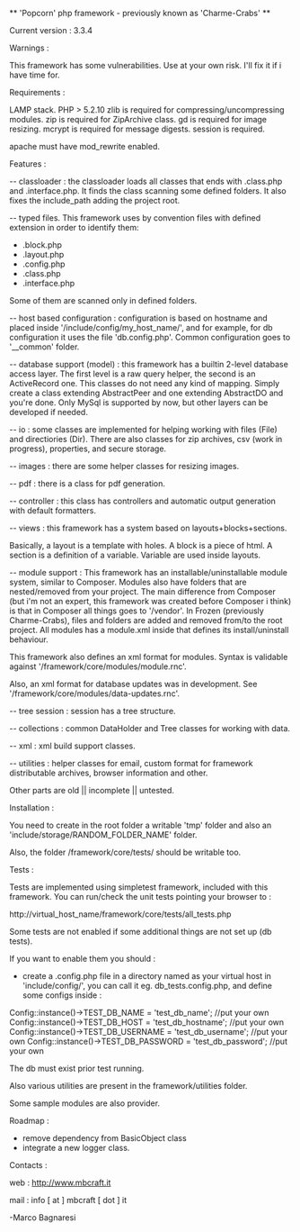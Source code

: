 ** 'Popcorn' php framework - previously known as 'Charme-Crabs' **

Current version : 3.3.4

Warnings : 

This framework has some vulnerabilities. Use at your own risk.
I'll fix it if i have time for.

Requirements :

LAMP stack.
PHP > 5.2.10
zlib is required for compressing/uncompressing modules.
zip is required for ZipArchive class.
gd is required for image resizing.
mcrypt is required for message digests.
session is required.

apache must have mod_rewrite enabled.


Features :

-- classloader : the classloader loads all classes that ends with .class.php and
.interface.php. It finds the class scanning some defined folders. It also
fixes the include_path adding the project root.

-- typed files. This framework uses by convention files with defined extension
in order to identify them:
- .block.php
- .layout.php
- .config.php
- .class.php
- .interface.php

Some of them are scanned only in defined folders.

-- host based configuration : configuration is based on hostname and placed
inside '/include/config/my_host_name/', and for example, for db configuration
it uses the file 'db.config.php'. Common configuration goes to '__common'
folder.

-- database support (model) : this framework has a builtin 2-level database access layer.
The first level is a raw query helper, the second is an ActiveRecord one.
This classes do not need any kind of mapping. Simply create a class
extending AbstractPeer and one extending AbstractDO and you're done.
Only MySql is supported by now, but other layers can be developed if needed.

-- io : some classes are implemented for helping working with files (File)
and directiories (Dir). There are also classes for zip archives, 
csv (work in progress), properties, and secure storage.

-- images : there are some helper classes for resizing images.

-- pdf : there is a class for pdf generation.

-- controller : this class has controllers and automatic output generation
with default formatters.

-- views : this framework has a system based on layouts+blocks+sections.

Basically, a layout is a template with holes.
A block is a piece of html.
A section is a definition of a variable. Variable are used inside layouts.

-- module support : This framework has an installable/uninstallable module system, similar to
Composer. Modules also have folders that are nested/removed from your project.
The main difference from Composer (but i'm not an expert, this framework
was created before Composer i think) is that in Composer all things goes
to '/vendor'. In Frozen (previously Charme-Crabs), files and folders are added and removed from/to
the root project. All modules has a module.xml inside that defines its 
install/uninstall behaviour.

This framework also defines an xml format for modules. Syntax is validable 
against '/framework/core/modules/module.rnc'.

Also, an xml format for database updates was in development.
See '/framework/core/modules/data-updates.rnc'.

-- tree session : session has a tree structure.

-- collections : common DataHolder and Tree classes for working with data.

-- xml : xml build support classes.

-- utilities : helper classes for email, custom format for framework distributable archives, browser information and other.


Other parts are old || incomplete || untested.


Installation :

You need to create in the root folder a writable 'tmp' folder
 and also an 'include/storage/RANDOM_FOLDER_NAME' folder.

Also, the folder /framework/core/tests/ should be writable too.

Tests :

Tests are implemented using simpletest framework, included with this 
framework.
You can run/check the unit tests pointing your browser to :

http://virtual_host_name/framework/core/tests/all_tests.php

Some tests are not enabled if some additional things are not set up (db tests).

If you want to enable them you should :

- create a .config.php file in a directory named as your virtual host in 'include/config/', 
you can call it eg. db_tests.config.php, and define some configs inside :

Config::instance()->TEST_DB_NAME = 'test_db_name'; //put your own
Config::instance()->TEST_DB_HOST = 'test_db_hostname'; //put your own
Config::instance()->TEST_DB_USERNAME = 'test_db_username'; //put your own
Config::instance()->TEST_DB_PASSWORD = 'test_db_password'; //put your own

The db must exist prior test running.

Also various utilities are present in the framework/utilities folder.

Some sample modules are also provider.

Roadmap :


- remove dependency from BasicObject class
- integrate a new logger class. 


Contacts :

web : http://www.mbcraft.it

mail : info [ at ] mbcraft [ dot ] it


-Marco Bagnaresi
